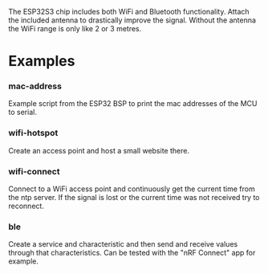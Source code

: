 The ESP32S3 chip includes both WiFi and Bluetooth functionality. Attach the included antenna to drastically improve the signal. Without the antenna the WiFi range is only like 2 or 3 metres.

# Examples
### mac-address
Example script from the ESP32 BSP to print the mac addresses of the MCU to serial.

### wifi-hotspot
Create an access point and host a small website there.

### wifi-connect
Connect to a WiFi access point and continuously get the current time from the ntp server. If the signal is lost or the current time was not received try to reconnect.

### ble
Create a service and characteristic and then send and receive values through that characteristics. Can be tested with the "nRF Connect" app for example. 